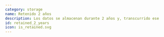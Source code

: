```yaml
---
category: storage
name: Retenido 2 años
description: Los datos se almacenan durante 2 años y, transcurrido ese plazo, se eliminan.
id: retained_2_years
icon: is_retained.svg
---
```

